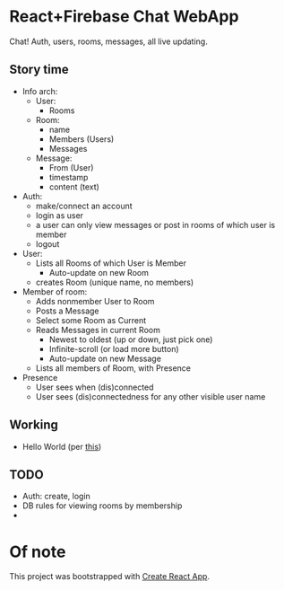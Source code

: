 # React+Firebase Chat WebApp

Chat!  Auth, users, rooms, messages, all live updating.

## Story time

- Info arch:
  - User:
    - Rooms
  - Room:
    - name
    - Members (Users)
    - Messages
  - Message:
    - From (User)
    - timestamp
    - content (text)
- Auth:
  - make/connect an account
  - login as user
  - a user can only view messages or post in rooms of which user is member
  - logout
- User:
  - Lists all Rooms of which User is Member
    - Auto-update on new Room
  - creates Room (unique name, no members)
- Member of room:
  - Adds nonmember User to Room
  - Posts a Message
  - Select some Room as Current
  - Reads Messages in current Room
    - Newest to oldest (up or down, just pick one)
    - Infinite-scroll (or load more button)
    - Auto-update on new Message
  - Lists all members of Room, with Presence
- Presence
  - User sees when (dis)connected
  - User sees (dis)connectedness for any other visible user name

## Working

- Hello World (per [this](http://blog.tylerbuchea.com/create-react-app-firebase-for-prototyping/))

## TODO

- Auth: create, login
- DB rules for viewing rooms by membership
-

# Of note

This project was bootstrapped with [Create React App](https://github.com/facebookincubator/create-react-app).
